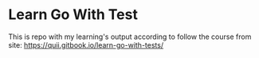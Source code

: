 # Learn Go With Test

This is repo with my learning's output according to follow the course from site:
 https://quii.gitbook.io/learn-go-with-tests/
